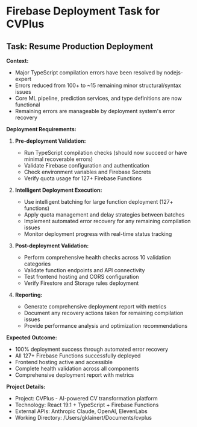 # Firebase Deployment Task for CVPlus

## Task: Resume Production Deployment

**Context:**
- Major TypeScript compilation errors have been resolved by nodejs-expert
- Errors reduced from 100+ to ~15 remaining minor structural/syntax issues
- Core ML pipeline, prediction services, and type definitions are now functional
- Remaining errors are manageable by deployment system's error recovery

**Deployment Requirements:**
1. **Pre-deployment Validation:**
   - Run TypeScript compilation checks (should now succeed or have minimal recoverable errors)
   - Validate Firebase configuration and authentication
   - Check environment variables and Firebase Secrets
   - Verify quota usage for 127+ Firebase Functions

2. **Intelligent Deployment Execution:**
   - Use intelligent batching for large function deployment (127+ functions)
   - Apply quota management and delay strategies between batches
   - Implement automated error recovery for any remaining compilation issues
   - Monitor deployment progress with real-time status tracking

3. **Post-deployment Validation:**
   - Perform comprehensive health checks across 10 validation categories
   - Validate function endpoints and API connectivity
   - Test frontend hosting and CORS configuration
   - Verify Firestore and Storage rules deployment

4. **Reporting:**
   - Generate comprehensive deployment report with metrics
   - Document any recovery actions taken for remaining compilation issues
   - Provide performance analysis and optimization recommendations

**Expected Outcome:**
- 100% deployment success through automated error recovery
- All 127+ Firebase Functions successfully deployed
- Frontend hosting active and accessible
- Complete health validation across all components
- Comprehensive deployment report with metrics

**Project Details:**
- Project: CVPlus - AI-powered CV transformation platform
- Technology: React 19.1 + TypeScript + Firebase Functions
- External APIs: Anthropic Claude, OpenAI, ElevenLabs
- Working Directory: /Users/gklainert/Documents/cvplus
